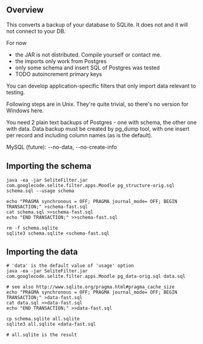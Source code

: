 

## Overview ##
This converts a backup of your database to SQLite. It does not and it will not connect to your DB.

For now
  * the JAR is not distributed. Compile yourself or contact me.
  * the imports only work from Postgres
  * only some schema and insert SQL of Postgres was tested
  * TODO autoincrement primary keys

You can develop application-specific filters that only import data relevant to testing.

Following steps are in Unix. They're quite trivial, so there's no version for Windows here.

You need 2 plain text backups of Postgres - one with schema, the other one with data. Data backup must be created by pg\_dump tool, with one insert per record and including column names (as is the default).

MySQL (future): --no-data, --no-create-info

## Importing the schema ##
```
java -ea -jar SeliteFilter.jar
com.googlecode.selite.filter.apps.Moodle pg_structure-orig.sql schema.sql --usage schema

echo "PRAGMA synchronous = OFF; PRAGMA journal_mode= OFF; BEGIN TRANSACTION;" >schema-fast.sql
cat schema.sql >>schema-fast.sql
echo "END TRANSACTION;" >>schema-fast.sql

rm -f schema.sqlite
sqlite3 schema.sqlite <schema-fast.sql
```

## Importing the data ##
```
# 'data' is the default value of 'usage' option
java -ea -jar SeliteFilter.jar com.googlecode.selite.filter.apps.Moodle pg_data-orig.sql data.sql

# see also http://www.sqlite.org/pragma.html#pragma_cache_size
echo "PRAGMA synchronous = OFF; PRAGMA journal_mode= OFF; BEGIN TRANSACTION;" >data-fast.sql
cat data.sql >>data-fast.sql
echo "END TRANSACTION;" >>data-fast.sql

cp schema.sqlite all.sqlite
sqlite3 all.sqlite <data-fast.sql

# all.sqlite is the result
```